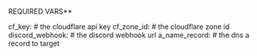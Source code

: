 REQUIRED VARS**

cf_key:             # the cloudflare api key
cf_zone_id:         # the cloudflare zone id
discord_webhook:    # the discord webhook url
a_name_record:      # the dns a record to target